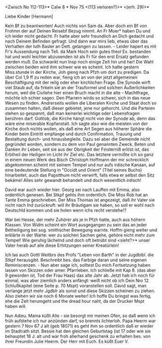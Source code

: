 <Zwisch No 112-113>* Calw 8 <Montag>* Nov 75
<(113 verloren?)>* <(erh. 29)>*

Liebe Kinder [Hermann]

Kein Bf zu beantworten! Auch nichts von Sam da. Aber doch ein Bf von Frohnm der auf Deinen Reisebf Bezug nimmt. An Fr Moer<icke Schwester der Frau Pf. Zeller>* haben Du und ich leider nicht gedacht. Fr hatte aber sehr freundlich an Dich gedacht und nach Deinem Befinden gefragt. Und dann war mirs lieb, etwas über das Verhalten der luth Basler an Dett. gelangen zu lassen. - Leider hapert es mit Fr's Aussendung nach Tell. da Mark Hoch sein gutes theol Ex. bestanden hat und wohl leichter abzusenden ist als Fr für den erst Ersatz gefunden werden muß. Da schwankt nun Insp noch einige Zeit hin und her! Die Wahl zwischen beiden wird ihm schwer wie es scheint. 
Ich hatte gestern Miss.stunde in der Kirche, Joh gieng nach Pfzh um dort zu predigen. Da über Col 1,9 ff zu reden war, fieng ich an von der jetzt allgemeinen Beschäftigung mit der relig oder eher kirchlichen Frage. Die Synode wirft viel Staub auf, da firkeln sie an der Trauformel und solchen Äußerlichkeiten herum, weil die Civilehe hier einen Bruch macht in die alte - Machtfrage, möchte ich schier sagen. Den Pfarrern wirds so schwer, sich in das neue Wesen zu finden. Andrerseits wollen die Liberalen Kirche und Staat doch so zusammen halten, daß dieser gebietet, jene nur gehorcht. Und die Parteien stehen so gespannt, daß man keinerlei wichtige oder Lebensfragen berühren darf. Gottlob, die Kirche hängt nicht von der Synode ab, denn das wäre eine miserable Kopfanstalt. Ich sagte also wie die meisten von der Kirche doch nichts wollen, als daß eine Art Segen aus höherer Sphäre die Kinder beim Eintritt empfange und durch Confirmation, Trauung und Bestattung durch- und hinausbegleite. Dazu sei aber die Gemeinde nicht gegründet worden, sondern zu dem von Paul genannten Zweck. Beten und Danken ihr Leben, seit sie aus der Obrigkeit der Finsterniß erlöst ist, das Erbtheil der Heiligen im Licht ihr Ziel etc. Das letztere vermißte ich so ganz in einem neuen Werk des Bisch Christoph Hoffmann der mir schrecklich abgekommen scheint mit seinem Tempel und nur aufs irdische Kanaan, auf eine bedeutende Stellung in "Occidt und Orient" (Titel seines Buchs) hinarbeitet, auch das Papstthum nicht verwirft, falls etwa er selbst den Sitz bekäme! Alles sehr gewandt behandelt und doch wesentlich irdisch!

David war auch wieder hier. Georg sei nach Lauffen mit Emma, also ordentlich genesen. Bei Stkpf gehts ihm ordentlich. Die Miss Rob hat an Tante Emma geschrieben. Der Miss Thomas ist angezeigt, daß ihr Vater sie nicht nach Ind zurückruft: will ihr Bräutigam sie haben, so soll er wohl nach Deutschld kommen und sie holen wenn ichs recht verstehe!?

War bei Hesse, der mehr Zuhörer als je in Pfzh hatte, auch aus höhern Klassen. Von Widm scheint ein Wort ausgegangen zu sein das an jeder Betheiligung bei sog. smithscher Bewegung warnte. Hoffm gieng weiter und erklärte in der Warte: wer zu solchen Sachen gehe, gehöre nicht mehr zum Tempel! Wie geruhig lächelnd und doch oft betrübt sind <sieht?>* unser Vater herab auf alle diese Erhitzungen seiner Kreatürlein!

Ich las auch Gottl Weitbrs des Profs "Leben von Barth" in der Jugdbibl. die Stkpf herausgibt. Beschreibt bes. das Farbige daran und seine eigenen Reminiscenzen. - Nun aber sage ich, solltest Du mich Fortsetzung haben lassen von Skizzen oder amer. Pfarrleben. Ich schließe mit Kap 8. (das aber 9 geworden ist, Tod der Frau Haas) das alte Jahr ab. Jetzt hab ich noch für einmal, was aber ziemlich anders anfängt: weiß nicht ob ich Dein Nro 12 Schlußkapitel (eine Seite p. 70 Mspt) voranstellen soll. David sagt, man verlange jetzt mehr Jgdblr als sonst und diese Skizzen scheinen zu ziehen. Also ziehen wir sie noch 6 Monate weiter! Ich hoffe Du bringst was fertig, ehe die Zeit herumgeht und the dread hour naht, da der Drucker Mspt haben will.

Nun Adieu. Mama küßt Alle - sie besorgt mir meinen Ofen, so daß wenn ich früh aufstehe ich nur anzünden darf, so brennts lichterloh. Papa Heerm war gestern 7 Nov 67 J alt (geb 18071) es geht ihm so ordentlich daß er wieder im Stadtrath sitzt. Bessie hat den gleichen Geburtstag (ist 17 oder wie sie behauptet 18 J. alt und war froh allerhand geschenk zu erhalten bes. von ihrer Freundin Julie Heerm. Der Herr mit Euch. Es küßt
 Euer V.
